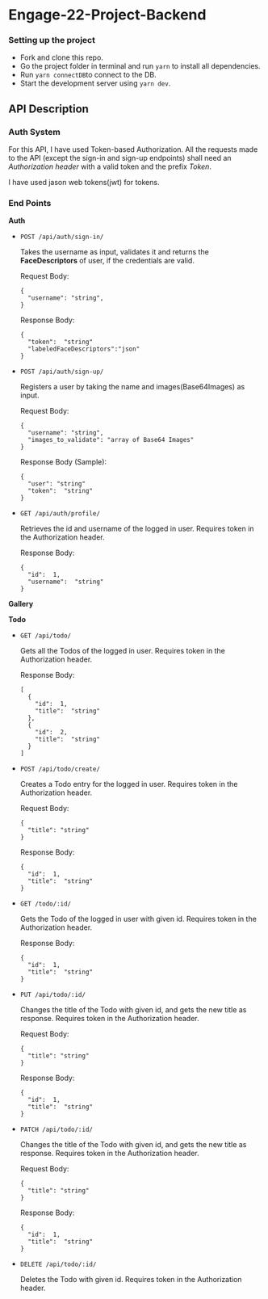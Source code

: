 # Engage-22-Project-Backend

### Setting up the project

- Fork and clone this repo.
- Go the project folder in terminal and run `yarn` to install all dependencies.
- Run `yarn connectDB`to connect to the DB.
- Start the development server using `yarn dev`.


## API Description

### Auth System
For this API, I have used Token-based Authorization. All the requests made to the API (except the sign-in and sign-up endpoints) shall need an  *Authorization header*  with a valid token and the prefix  *Token*.

I have used jason web tokens(jwt) for tokens.

### End Points

**Auth**

-   `POST /api/auth/sign-in/` 

	Takes the username as input, validates it and returns the **FaceDescriptors** of user, if the credentials are valid.  
  
	Request Body:
	```
	{
	  "username": "string",
	}
	```
	Response Body:
	```
	{
	  "token":  "string"
	  "labeledFaceDescriptors":"json"
	}
	```
	
	
-   `POST /api/auth/sign-up/`

	Registers a user by taking the name and images(Base64Images) as input.
  
	Request Body:
	```
	{
	  "username": "string",
	  "images_to_validate": "array of Base64 Images"
	}
	```
	Response Body (Sample):
	```
	{
	  "user": "string"
	  "token":  "string"
	}
	```
	
-   `GET /api/auth/profile/`

	Retrieves the id and username of the logged in user. Requires token in the Authorization header.
  
	Response Body:
	```
	{
	  "id":  1,
	  "username":  "string"
	}
	```

**Gallery**

**Todo**

-   `GET /api/todo/`

	Gets all the Todos of the logged in user. Requires token in the Authorization header.
  
	Response Body:
	```
	[
	  {
	    "id":  1,
	    "title":  "string"
	  },
	  {
	    "id":  2,
	    "title":  "string"
	  }
	]
	```
	

-   `POST /api/todo/create/` 

	Creates a Todo entry for the logged in user. Requires token in the Authorization header.
  
	Request Body:
	```
	{
	  "title": "string"
	}
	```
	Response Body:
	```
	{
	  "id":  1,
	  "title":  "string"
	}
	```

-   `GET /todo/:id/`

	Gets the Todo of the logged in user with given id. Requires token in the Authorization header.
  
	Response Body:
	```
	{
	  "id":  1,
	  "title":  "string"
	}
	```

-   `PUT /api/todo/:id/`

	Changes the title of the Todo with given id, and gets the new title as response. Requires token in the Authorization header.
  
	Request Body:
	```
	{
	  "title": "string"
	}
	```
	Response Body:
	```
	{
	  "id":  1,
	  "title":  "string"
	}
	```

-   `PATCH /api/todo/:id/`

	Changes the title of the Todo with given id, and gets the new title as response. Requires token in the Authorization header.
  
	Request Body:
	```
	{
	  "title": "string"
	}
	```
	Response Body:
	```
	{
	  "id":  1,
	  "title":  "string"
	}
	```

-   `DELETE /api/todo/:id/`

	Deletes the Todo with given id. Requires token in the Authorization header.
  
